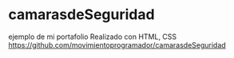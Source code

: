# camarasdeSeguridad
ejemplo de mi portafolio Realizado con HTML, CSS
https://github.com/movimientoprogramador/camarasdeSeguridad
